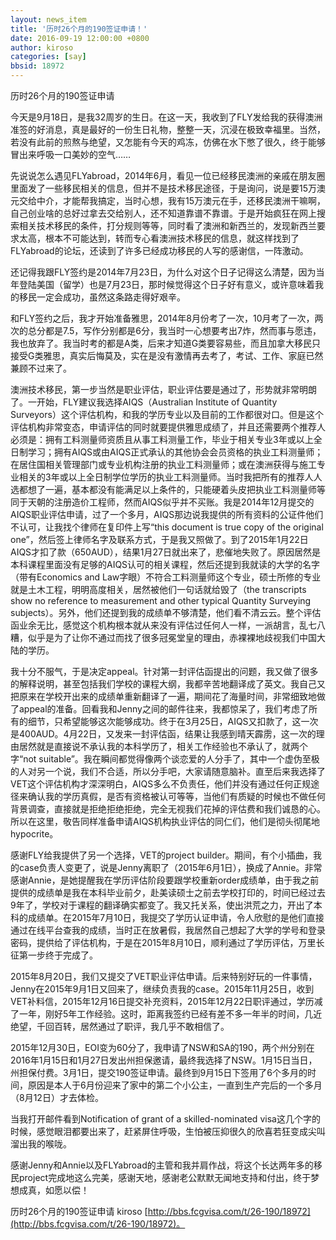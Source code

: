 ```yaml
---
layout: news_item
title: '历时26个月的190签证申请！'
date: 2016-09-19 12:00:00 +0800
author: kiroso
categories: [say]
bbsid: 18972
---
```


历时26个月的190签证申请

今天是9月18日，是我32周岁的生日。在这一天，我收到了FLY发给我的获得澳洲准签的好消息，真是最好的一份生日礼物，整整一天，沉浸在极致幸福里。当然，若没有此前的煎熬与绝望，又怎能有今天的鸡冻，仿佛在水下憋了很久，终于能够冒出来呼吸一口美妙的空气……

先说说怎么遇见FLYabroad，2014年6月，看见一位已经移民澳洲的亲戚在朋友圈里面发了一些移民相关的信息，但并不是技术移民途径，于是询问，说是要15万澳元交给中介，才能帮我搞定，当时心想，我有15万澳元在手，还移民澳洲干嘛啊，自己创业啥的总好过拿去交给别人，还不知道靠谱不靠谱。于是开始疯狂在网上搜索相关技术移民的条件，打分规则等等，同时看了澳洲和新西兰的，发现新西兰要求太高，根本不可能达到，转而专心看澳洲技术移民的信息，就这样找到了FLYabroad的论坛，还读到了许多已经成功移民的人写的感谢信，一阵激动。

还记得我跟FLY签约是2014年7月23日，为什么对这个日子记得这么清楚，因为当年登陆美国（留学）也是7月23日，那时候觉得这个日子好有意义，或许意味着我的移民一定会成功，虽然这条路走得好艰辛。

和FLY签约之后，我才开始准备雅思，2014年8月份考了一次，10月考了一次，两次的总分都是7.5，写作分别都是6分，我当时一心想要考出7炸，然而事与愿违，我也放弃了。我当时考的都是A类，后来才知道G类要容易些，而且加拿大移民只接受G类雅思，真实后悔莫及，实在是没有激情再去考了，考试、工作、家庭已然兼顾不过来了。

澳洲技术移民，第一步当然是职业评估，职业评估要是通过了，形势就非常明朗了。一开始，FLY建议我选择AIQS（Australian Institute of Quantity Surveyors）这个评估机构，和我的学历专业以及目前的工作都很对口。但是这个评估机构非常变态，申请评估的同时就要提供雅思成绩了，并且还需要两个推荐人必须是：拥有工料测量师资质且从事工料测量工作，毕业于相关专业3年或以上全日制学习；拥有AIQS或由AIQS正式承认的其他协会会员资格的执业工料测量师；在居住国相关管理部门或专业机构注册的执业工料测量师；或在澳洲获得与施工专业相关的3年或以上全日制学位学历的执业工料测量师。当时我把所有的推荐人人选都想了一遍，基本都没有能满足以上条件的，只能硬着头皮把执业工料测量师等同于天朝的注册造价工程师，然而AIQS似乎并不买账。我是2014年12月提交的AIQS职业评估申请，过了一个多月，AIQS那边说我提供的所有资料的公证件他们不认可，让我找个律师在复印件上写“this document is true copy of the original one”，然后签上律师名字及联系方式，于是我又照做了。到了2015年1月22日AIQS才扣了款（650AUD），结果1月27日就出来了，悲催地失败了。原因居然是本科课程里面没有足够的AIQS认可的相关课程，然后还提到我就读的大学的名字（带有Economics and Law字眼）不符合工料测量师这个专业，硕士所修的专业就是土木工程，明明高度相关，居然被他们一句话就给毁了（the transcripts show no reference to measurement and other typical Quantity Surveying subjects）。另外，他们还提到我的成绩单不够清楚，他们看不清云云。整个评估函业余无比，感觉这个机构根本就从来没有评估过任何人一样，一派胡言，乱七八糟，似乎是为了让你不通过而找了很多冠冕堂皇的理由，赤裸裸地歧视我们中国大陆的学历。

我十分不服气，于是决定appeal。针对第一封评估函提出的问题，我又做了很多的解释说明，甚至包括我们学校的课程大纲，我都辛苦地翻译成了英文。我自己又把原来在学校开出来的成绩单重新翻译了一遍，期间花了海量时间，非常细致地做了appeal的准备。回看我和Jenny之间的邮件往来，我都惊呆了，我们考虑了所有的细节，只希望能够这次能够成功。终于在3月25日，AIQS又扣款了，这一次是400AUD。4月22日，又发来一封评估函，结果让我感到晴天霹雳，这一次的理由居然就是直接说不承认我的本科学历了，相关工作经验也不承认了，就两个字“not suitable”。我在瞬间都觉得像两个谈恋爱的人分手了，其中一个虚伪至极的人对另一个说，我们不合适，所以分手吧，大家请随意脑补。直至后来我选择了VET这个评估机构才深深明白，AIQS多么不负责任，他们并没有通过任何正规途径来确认我的学历真假，是否有资格被认可等等，当他们有质疑的时候也不做任何背景调查，直接就是拒绝拒绝拒绝，完全无视我们花掉的评估费和我们诚恳的心。所以在这里，敬告同样准备申请AIQS机构执业评估的同仁们，他们是彻头彻尾地hypocrite。

感谢FLY给我提供了另一个选择，VET的project builder。期间，有个小插曲，我的case负责人变更了，说是Jenny离职了（2015年6月1日），换成了Annie。非常感谢Annie，是她提醒我在学历评估阶段要跟学校重新order成绩单，由于我之前提供的成绩单是我在本科毕业前夕，赴美读硕士之前去学校打印的，时间已经过去9年了，学校对于课程的翻译确实都变了。我又托关系，使出洪荒之力，开出了本科的成绩单。在2015年7月10日，我提交了学历认证申请，令人欣慰的是他们直接通过在线平台查我的成绩，当时正在放暑假，我居然自己想起了大学的学号和登录密码，提供给了评估机构，于是在2015年8月10日，顺利通过了学历评估，万里长征第一步终于完成了。

2015年8月20日，我们又提交了VET职业评估申请。后来特别好玩的一件事情，Jenny在2015年9月1日又回来了，继续负责我的case。2015年11月25日，收到VET补料信，2015年12月16日提交补充资料，2015年12月22日职评通过，学历减了一年，刚好5年工作经验。这时，距离我签约已经有差不多一年半的时间，几近绝望，千回百转，居然通过了职评，我几乎不敢相信了。

2015年12月30日，EOI变为60分了，我申请了NSW和SA的190，两个州分别在2016年1月15日和1月27日发出州担保邀请，最终我选择了NSW。1月15日当日，州担保付费。3月1日，提交190签证申请。最终到9月15日下签用了6个多月的时间，原因是本人于6月份迎来了家中的第二个小公主，一直到生产完后的一个多月（8月12日）才去体检。

当我打开邮件看到Notification of grant of a skilled-nominated visa这几个字的时候，感觉眼泪都要出来了，赶紧屏住呼吸，生怕被压抑很久的欣喜若狂变成尖叫溜出我的喉咙。

感谢Jenny和Annie以及FLYabroad的主管和我并肩作战，将这个长达两年多的移民project完成地这么完美，感谢天地，感谢老公默默无闻地支持和付出，终于梦想成真，如愿以偿！

历时26个月的190签证申请 kiroso [http://bbs.fcgvisa.com/t/26-190/18972](http://bbs.fcgvisa.com/t/26-190/18972)。